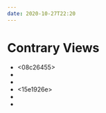```yaml
---
date: 2020-10-27T22:20
---
```


# Contrary Views

- <08c26455>
- <ef65781c>
- <c316af3e>
- <15e1926e>
- <ea57bd4b>
- <a323c8c3>
